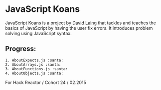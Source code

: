 JavaScript Koans
================
JavaScript Koans is a project by [David Laing](https://github.com/mrdavidlaing/javascript-koans) that tackles and teaches the basics of 
JavaScript by having the user fix errors. It introduces problem solving using JavaScript syntax.


## Progress:
    
    1. AboutExpects.js :santa:
    2. AboutArrays.js :santa:
    3. AboutFunctions.js :santa:
    4. AboutObjects.js :santa:



For Hack Reactor / Cohort 24 / 02.2015
